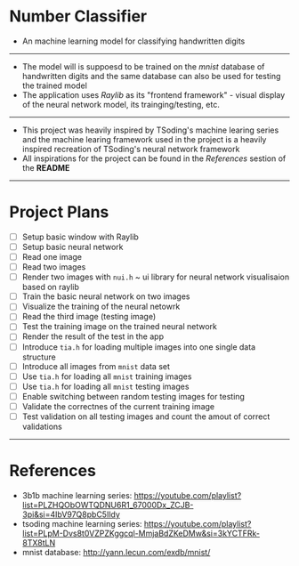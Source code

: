 # Number Classifier

* An machine learning model for classifying handwritten digits

---

* The model will is suppoesd to be trained on the *mnist* database of handwritten digits and the same database can also be used for testing the trained model
* The application uses *Raylib* as its "frontend framework" - visual display of the neural network model, its trainging/testing, etc.

---

* This project was heavily inspired by TSoding's machine learing series and the machine learing framework used in the project is a heavily inspired recreation of TSoding's neural network framework
* All inspirations for the project can be found in the *References* sestion of the **README**

---

# Project Plans
* [ ] Setup basic window with Raylib
* [ ] Setup basic neural network
* [ ] Read one image
* [ ] Read two images
* [ ] Render two images with `nui.h` ~ ui library for neural network visualisaion based on raylib 
* [ ] Train the basic neural network on two images
* [ ] Visualize the training of the neural netowrk
* [ ] Read the third image (testing image)
* [ ] Test the training image on the trained neural network
* [ ] Render the result of the test in the app
* [ ] Introduce `tia.h` for loading multiple images into one single data structure 
* [ ] Introduce all images from `mnist` data set
* [ ] Use `tia.h` for loading all `mnist` training images
* [ ] Use `tia.h` for loading all `mnist` testing images
* [ ] Enable switching between random testing images for testing
* [ ] Validate the correctnes of the current training image
* [ ] Test validation on all testing images and count the amout of correct validations

---

# References
* 3b1b machine learning series: https://youtube.com/playlist?list=PLZHQObOWTQDNU6R1_67000Dx_ZCJB-3pi&si=4IbV97Q8pbC5Ildy
* tsoding machine learning series: https://youtube.com/playlist?list=PLpM-Dvs8t0VZPZKggcql-MmjaBdZKeDMw&si=3kYCTFRk-8TX8tLN
* mnist database: http://yann.lecun.com/exdb/mnist/
